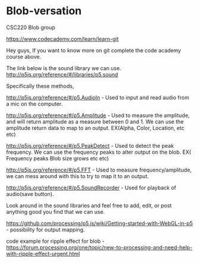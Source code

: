 # Blob-versation
CSC220 Blob group

https://www.codecademy.com/learn/learn-git

Hey guys, If you want to know more on git complete the code academy course above. 

The link below is the sound library we can use.
http://p5js.org/reference/#/libraries/p5.sound

Specifically these methods,

http://p5js.org/reference/#/p5.AudioIn -  Used to input and read audio from a mic on the computer. 

http://p5js.org/reference/#/p5.Amplitude - Used to measure the amplitude, and will return amplitude as a measure between 0 and 1. We can use the amplitude return data to map to an output. EX(Alpha, Color, Location, etc etc)

http://p5js.org/reference/#/p5.PeakDetect -  Used to detect the peak frequency. We can use the frequency peaks to alter output on the blob. EX( Frequency peaks Blob size grows etc etc)

http://p5js.org/reference/#/p5.FFT -  Used to measure frequency/amplitude, we can mess around with this to try to map it to an output. 

http://p5js.org/reference/#/p5.SoundRecorder - Used for playback of audio(save button).

Look around in the sound libraries and feel free to add, edit, or post anything good you find that we can use. 

https://github.com/processing/p5.js/wiki/Getting-started-with-WebGL-in-p5 - possibility for output mapping.


code example for ripple effect for blob - https://forum.processing.org/one/topic/new-to-processing-and-need-help-with-ripple-effect-urgent.html
